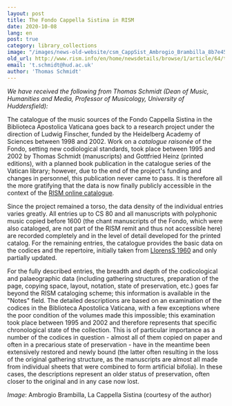 ```yaml
---
layout: post
title: The Fondo Cappella Sistina in RISM
date: 2020-10-08
lang: en
post: true
category: library_collections
image: "/images/news-old-website/csm_CappSist_Ambrogio_Brambilla_8b7e459d78.jpg"
old_url: http://www.rism.info/en/home/newsdetails/browse/1/article/64/the-fondo-cappella-sistina-in-rism.html
email: 't.schmidt@hud.ac.uk'
author: 'Thomas Schmidt'
---
```


_We have received the following from Thomas Schmidt (Dean of Music, Humanities and Media, Professor of Musicology, University of Huddersfield):_   
  
The catalogue of the music sources of the Fondo Cappella Sistina in the Biblioteca Apostolica Vaticana goes back to a research project under the direction of Ludwig Finscher, funded by the Heidelberg Academy of Sciences between 1998 and 2002. Work on a _catalogue raisonée_ of the Fondo, setting new codiological standards, took place between 1995 and 2002 by Thomas Schmidt (manuscripts) and Gottfried Heinz (printed editions), with a planned book publication in the catalogue series of the Vatican library; however, due to the end of the project's funding and changes in personnel, this publication never came to pass. It is therefore all the more gratifying that the data is now finally publicly accessible in the context of the [RISM online catalogue](https://opac.rism.info/search?View=rism&siglum=V-CVbav).   
  
Since the project remained a torso, the data density of the individual entries varies greatly. All entries up to CS 80 and all manuscripts with polyphonic music copied before 1600 (the chant manuscripts of the Fondo, which were also cataloged, are not part of the RISM remit and thus not accessible here) are recorded completely and in the level of detail developed for the printed catalog. For the remaining entries, the catalogue provides the basic data on the codices and the repertoire, initially taken from [LlorensS 1960](https://opac.rism.info/search?View=rism&q=lit144) and only partially updated.   
  
For the fully described entries, the breadth and depth of the codicological and palaeographic data (including gathering structures, preparation of the page, copying space, layout, notation, state of preservation, etc.) goes far beyond the RISM cataloging scheme; this information is available in the "Notes" field. The detailed descriptions are based on an examination of the codices in the Biblioteca Apostolica Vaticana, with a few exceptions where the poor condition of the volumes made this impossible; this examination took place between 1995 and 2002 and therefore represents that specific chronological state of the collection. This is of particular importance as a number of the codices in question - almost all of them copied on paper and often in a precarious state of preservation - have in the meantime been extensively restored and newly bound (the latter often resulting in the loss of the original gathering structure, as the manuscripts are almost all made from individual sheets that were combined to form artificial bifolia). In these cases, the descriptions represent an older status of preservation, often closer to the original and in any case now lost.  
  
  
_Image_: Ambrogio Brambilla, La Cappella Sistina (courtesy of the author)

&nbsp;